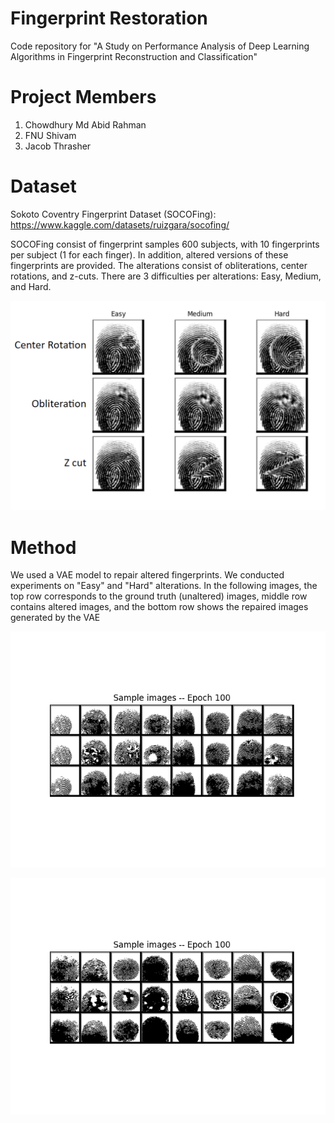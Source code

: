 # Fingerprint Restoration

Code repository for "A Study on Performance Analysis of Deep Learning Algorithms in Fingerprint Reconstruction and Classification"

# Project Members

1. Chowdhury Md Abid Rahman
2. FNU Shivam
3. Jacob Thrasher

# Dataset

Sokoto Coventry Fingerprint Dataset (SOCOFing): https://www.kaggle.com/datasets/ruizgara/socofing/

SOCOFing consist of fingerprint samples 600 subjects, with 10 fingerprints per subject (1 for each finger). In addition, altered versions of these fingerprints are provided. The alterations consist of obliterations, center rotations, and z-cuts. There are 3 difficulties per alterations: Easy, Medium, and Hard. 

![Fingerprint examples](figures/alterations.png "Example of altered fingerprints in SOCOFing dataset")

# Method

We used a VAE model to repair altered fingerprints. We conducted experiments on "Easy" and "Hard" alterations. In the following images, the top row corresponds to the ground truth (unaltered) images, middle row contains altered images, and the bottom row shows the repaired images generated by the VAE

![Easy repairs](figures/80-20/Easy/output_e100.png "Output from VAE model at epoch 100 (Easy)")

![Hard repairs](figures/80-20/Hard/output_e100.png "Output from VAE model at epoch 100 (Hard)")
